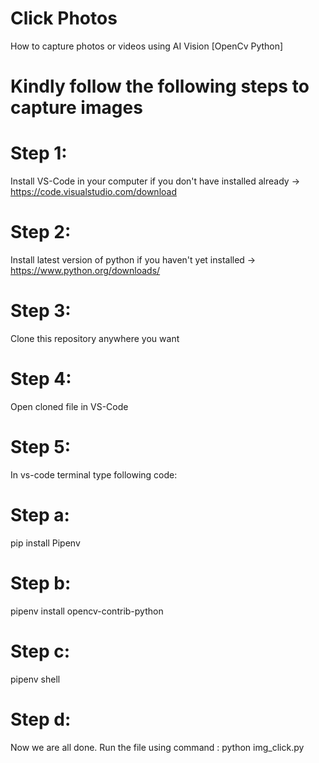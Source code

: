 # Click Photos
How to capture photos or videos using AI Vision [OpenCv Python]


# Kindly follow the following steps to capture images

# Step 1:
  Install VS-Code in your computer if you don't have installed already
  -> https://code.visualstudio.com/download
 
 # Step 2:
  Install latest version of python if you haven't yet installed
  -> https://www.python.org/downloads/
 
 # Step 3:
   Clone this repository anywhere you want
  
  # Step 4:
   Open cloned file in VS-Code

 # Step 5:
   In vs-code terminal type following code:
    
  # Step a:
   pip install Pipenv
     
   # Step b:
   pipenv install opencv-contrib-python

   # Step c:
   pipenv shell
       
   # Step d:
   Now we are all done. Run the file using command :
    python img_click.py
          
  
